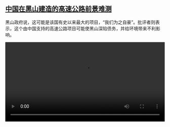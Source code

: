<!--1666520223000-->
[中国在黑山建造的高速公路前景难测](https://www.dw.com/zh/%E4%B8%AD%E5%9B%BD%E5%9C%A8%E9%BB%91%E5%B1%B1%E5%BB%BA%E9%80%A0%E7%9A%84%E9%AB%98%E9%80%9F%E5%85%AC%E8%B7%AF%E5%89%8D%E6%99%AF%E9%9A%BE%E6%B5%8B/a-63521254)
------

<p>黑山政府说，这可能是该国有史以来最大的项目，“我们为之自豪”。批评者则表示，这个由中国支持的高速公路项目可能使黑山深陷债务，并给环境带来不利影响。</small></p><video src="https://tvdownloaddw-a.akamaihd.net/dwtv_video/flv/vdt_zh/2022/bchi221021_001_highway_01r_AVC_1280x720.mp4" controls style="width:100%"></video>
